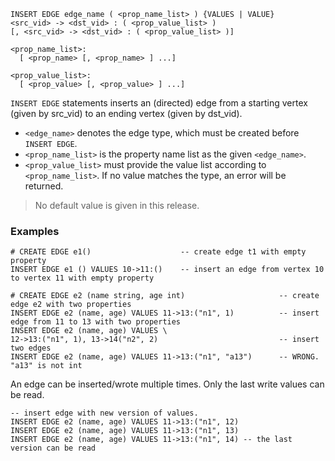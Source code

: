 ```
INSERT EDGE edge_name ( <prop_name_list> ) {VALUES | VALUE} 
<src_vid> -> <dst_vid> : ( <prop_value_list> )
[, <src_vid> -> <dst_vid> : ( <prop_value_list> )]

<prop_name_list>:
  [ <prop_name> [, <prop_name> ] ...]

<prop_value_list>:
  [ <prop_value> [, <prop_value> ] ...]
```

`INSERT EDGE` statements inserts an (directed) edge from a starting vertex (given by src_vid) to an ending vertex (given by dst_vid).

* `<edge_name>` denotes the edge type, which must be created before `INSERT EDGE`.
* `<prop_name_list>` is the property name list as the given `<edge_name>`.
* `<prop_value_list>` must provide the value list according to `<prop_name_list>`. If no value matches the type, an error will be returned.

>No default value is given in this release.

### Examples

```
# CREATE EDGE e1()                    -- create edge t1 with empty property
INSERT EDGE e1 () VALUES 10->11:()    -- insert an edge from vertex 10 to vertex 11 with empty property
```

```
# CREATE EDGE e2 (name string, age int)                     -- create edge e2 with two properties
INSERT EDGE e2 (name, age) VALUES 11->13:("n1", 1)          -- insert edge from 11 to 13 with two properties
INSERT EDGE e2 (name, age) VALUES \ 
12->13:("n1", 1), 13->14("n2", 2)                           -- insert two edges
INSERT EDGE e2 (name, age) VALUES 11->13:("n1", "a13")      -- WRONG. "a13" is not int
```


An edge can be inserted/wrote multiple times. Only the last write values can be read.

```
-- insert edge with new version of values. 
INSERT EDGE e2 (name, age) VALUES 11->13:("n1", 12) 
INSERT EDGE e2 (name, age) VALUES 11->13:("n1", 13) 
INSERT EDGE e2 (name, age) VALUES 11->13:("n1", 14) -- the last version can be read
```

